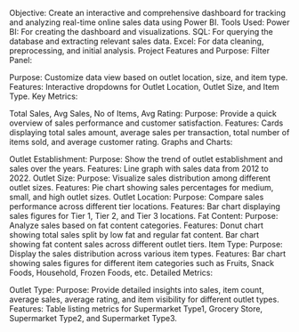 Objective:
Create an interactive and comprehensive dashboard for tracking and analyzing real-time online sales data using Power BI.
Tools Used:
Power BI: For creating the dashboard and visualizations.
SQL: For querying the database and extracting relevant sales data.
Excel: For data cleaning, preprocessing, and initial analysis.
Project Features and Purpose:
Filter Panel:

Purpose: Customize data view based on outlet location, size, and item type.
Features: Interactive dropdowns for Outlet Location, Outlet Size, and Item Type.
Key Metrics:

Total Sales, Avg Sales, No of Items, Avg Rating:
Purpose: Provide a quick overview of sales performance and customer satisfaction.
Features: Cards displaying total sales amount, average sales per transaction, total number of items sold, and average customer rating.
Graphs and Charts:

Outlet Establishment:
Purpose: Show the trend of outlet establishment and sales over the years.
Features: Line graph with sales data from 2012 to 2022.
Outlet Size:
Purpose: Visualize sales distribution among different outlet sizes.
Features: Pie chart showing sales percentages for medium, small, and high outlet sizes.
Outlet Location:
Purpose: Compare sales performance across different tier locations.
Features: Bar chart displaying sales figures for Tier 1, Tier 2, and Tier 3 locations.
Fat Content:
Purpose: Analyze sales based on fat content categories.
Features:
Donut chart showing total sales split by low fat and regular fat content.
Bar chart showing fat content sales across different outlet tiers.
Item Type:
Purpose: Display the sales distribution across various item types.
Features: Bar chart showing sales figures for different item categories such as Fruits, Snack Foods, Household, Frozen Foods, etc.
Detailed Metrics:

Outlet Type:
Purpose: Provide detailed insights into sales, item count, average sales, average rating, and item visibility for different outlet types.
Features: Table listing metrics for Supermarket Type1, Grocery Store, Supermarket Type2, and Supermarket Type3.
